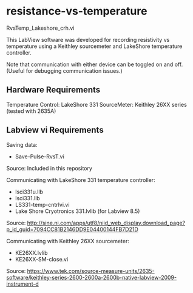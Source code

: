 # resistance-vs-temperature

RvsTemp_Lakeshore_crh.vi

This LabView software was developed for recording resistivity vs temperature using a Keithley sourcemeter and LakeShore temperature controller.

Note that communication with either device can be toggled on and off. (Useful for debugging communication issues.)

Hardware Requirements
---------------------

Temperature Control: LakeShore 331
SourceMeter: Keithley 26XX series (tested with 2635A)

Labview vi Requirements
-----------------------

Saving data:
- Save-Pulse-RvsT.vi

Source: Included in this repository

Communicating with LakeShore 331 temperature controller:
- lsci331u.llb
- lsci331.llb
- LS331-temp-cntrlvi.vi
- Lake Shore Cryotronics 331.lvlib (for Labview 8.5)

Source: http://sine.ni.com/apps/utf8/niid_web_display.download_page?p_id_guid=7094CC81B2146DD9E04400144FB7D21D

Communicating with Keithley 26XX sourcemeter:
- KE26XX.lvlib
- KE26XX-SM-close.vi

Source: https://www.tek.com/source-measure-units/2635-software/keithley-series-2600-2600a-2600b-native-labview-2009-instrument-d
